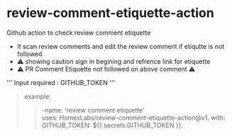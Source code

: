# review-comment-etiquette-action
Github action to check review comment etiquette

- It scan review comments and edit the review comment if etiqutte is not followed
- ⚠️ showing caution sign in begining and refrence link for etiquette
- ⚠️ PR Comment Etiquette not followed on above comment ⚠️

''' Input required : GITHUB_TOKEN '''

>example: 
 >>   -name: 'review comment etiquette'  
 >>    uses: HomexLabs/review-comment-etiquette-action@v1. 
 >>    with:  
 >>      GITHUB_TOKEN: ${{ secrets.GITHUB_TOKEN }}. 
